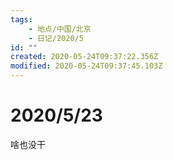 ```yaml
---
tags:
    - 地点/中国/北京
    - 日记/2020/5
id: ""
created: 2020-05-24T09:37:22.356Z
modified: 2020-05-24T09:37:45.103Z
---
```

# 2020/5/23
啥也没干